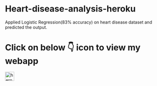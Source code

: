 # Heart-disease-analysis-heroku
Applied Logistic Regression(83% accuracy) on heart disease dataset and predicted the output.
<p>
<h1>Click on below 👇 icon to view my webapp </h1>
<a href="https:\\model-kiran.herokuapp.com"><img src="https://www.vectorlogo.zone/logos/heroku/heroku-icon.svg" alt="heroku" width="30" height="30"/></a>
</p>
